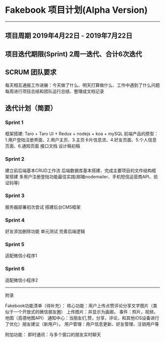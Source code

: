 # Fakebook 项目计划(Alpha Version)
---
## 项目周期 2019年4月22日 - 2019年7月22日
## 项目迭代期限(Sprint) 2周一迭代、合计6次迭代

## SCRUM 团队要求
每天相互通报工作进展：今天做了什么、明天打算做什么、工作中遇到了什么问题
每周进行项目总结和团队运行总结、整理成文档记录

## 迭代计划（简要）

### Sprint 1 
框架搭建: Taro + Taro UI + Redux + nodejs + koa + mySQL
前端产品的原型：1.用户登陆注册界面、2.用户主页、3.主页卡片信息流、4.好友页面、5.个人信息页面、6.通知页面
接口文档
设计稿初稿

### Sprint 2
建立前后端基本CRUD工作流
后端数据库基本搭建、完成主要项目的文件结构框架搭建
多用户注册登陆功能最佳实践(邮箱nodemailer、手机短信运营商API、验证码等)

### Sprint 3
服务器部署初次尝试
搭建后台CMS框架

### Sprint 4
好友添加删除功能
单元测试
完善后端逻辑

### Sprint 5
适配微信小程序1

### Sprint 6
适配微信小程序2

---
附录

Fakebook功能清单（待补充）：
核心功能：用户上传点赞评论分享文字图片（类似于一个开放式的微信朋友圈）
上传图片：并显示为画廊。
事件：照片，视频，地图（高德地图API）
通知中心：当朋友们,赞，分享，评论，和其他iOS设备进行了优化）朋友建议（新用户）。
用户管理：用户信息更新、好友管理、注销用户等

附加功能：
即时通讯：与多个窗口的朋友实时聊天

